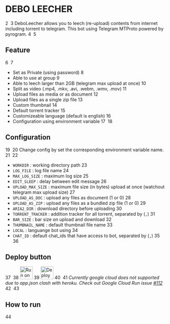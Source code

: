  ​
# DEBO LEECHER
2
​
3
DeboLeecher allows you to leech (re-upload) contents from internet including torrent to telegram. This bot using Telegram MTProto powered by pyrogram.
4
​
5
## Feature
6
​
7
* Set as Private (using password)
8
* Able to use at group
9
* Able to leech larger than 2GB (telegram max upload at once)
10
* Split as video (.mp4, .mkv, .avi, .webm, .wmv, .mov)
11
* Upload files as media or as document
12
* Upload files as a single zip file
13
* Custom thumbnail
14
* Default torrent tracker
15
* Customizeable language (default is english)
16
* Configuration using environment variable
17
​
18
## Configuration
19
​
20
Change config by set the corresponding environment variable name.
21
​
22
* `WORKDIR` : working directory path
23
* `LOG_FILE` : log file name
24
* `MAX_LOG_SIZE` : maximum log size
25
* `EDIT_SLEEP` : delay between edit message
26
* `UPLOAD_MAX_SIZE` : maximum file size (in bytes) upload at once (watchout telegram max upload size)
27
* `UPLOAD_AS_DOC` : upload any files as document (1 or 0)
28
* `UPLOAD_AS_ZIP` : upload any files as a bundled zip file (1 or 0)
29
* `ARIA2_DIR` : download directory before uploading
30
* `TORRENT_TRACKER` : addition tracker for all torrent, separated by (`,`)
31
* `BAR_SIZE` : bar size on upload and download
32
* `THUMBNAIL_NAME` : default thumbnail file name
33
* `LOCAL` : languange bot using
34
* `CHAT_ID` : default chat_ids that have access to bot, separated by (`,`)
35
​
36
## Deploy button
37
​
38
[<img src="https://deploy.cloud.run/button.svg" alt="Run on Google Cloud" height="40"/>](https://deploy.cloud.run?git_repo=https://github.com/azamaulanaaa/botkaca.git "Google Cloud")
39
[<img src="https://www.herokucdn.com/deploy/button.svg" alt="Deploy to Heroku" height="40"/>](https://heroku.com/deploy?template=https://github.com/azamaulanaaa/botkaca "Heroku")
40
​
41
*Currently google cloud does not supported due to app.json clash with heroku. Check out Google Cloud Run issue [#112](https://github.com/GoogleCloudPlatform/cloud-run-button/issues/112#issuecomment-663858778 "Both Cloud Run Button and Heroku Button - app.json Clash")*
42
​
43
## How to run
44
​
